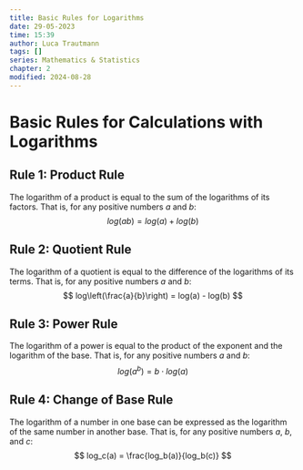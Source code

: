 ```yaml
---
title: Basic Rules for Logarithms
date: 29-05-2023
time: 15:39
author: Luca Trautmann
tags: []
series: Mathematics & Statistics
chapter: 2
modified: 2024-08-28
---
```


# Basic Rules for Calculations with Logarithms
## Rule 1: Product Rule
The logarithm of a product is equal to the sum of the logarithms of its factors. That is, for any positive numbers $a$ and $b$:
$$
log(ab) = log(a) + log(b)
$$

## Rule 2: Quotient Rule
The logarithm of a quotient is equal to the difference of the logarithms of its terms. That is, for any positive numbers $a$ and $b$:
$$
log\left(\frac{a}{b}\right) = log(a) - log(b)
$$

## Rule 3: Power Rule
The logarithm of a power is equal to the product of the exponent and the logarithm of the base. That is, for any positive numbers $a$ and $b$:
$$
log(a^b) = b \cdot log(a)
$$

## Rule 4: Change of Base Rule
The logarithm of a number in one base can be expressed as the logarithm of the same number in another base. That is, for any positive numbers $a$, $b$, and $c$:
$$
log_c(a) = \frac{log_b(a)}{log_b(c)}
$$



